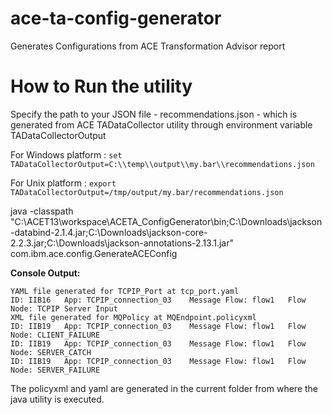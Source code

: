 # ace-ta-config-generator
Generates Configurations from ACE Transformation Advisor report


# How to Run the utility

Specify the path to your JSON  file - recommendations.json - which is generated from ACE TADataCollector utility through environment variable TADataCollectorOutput

For Windows platform :  `set TADataCollectorOutput=C:\\temp\\output\\my.bar\\recommendations.json`

For Unix platform :  `export TADataCollectorOutput=/tmp/output/my.bar/recommendations.json`

java -classpath "C:\ACET13\workspace\ACETA_ConfigGenerator\bin;C:\Downloads\jackson-databind-2.1.4.jar;C:\Downloads\jackson-core-2.2.3.jar;C:\Downloads\jackson-annotations-2.13.1.jar" com.ibm.ace.config.GenerateACEConfig

**Console Output:**
```
YAML file generated for TCPIP_Port at tcp_port.yaml
ID: IIB16   App: TCPIP_connection_03    Message Flow: flow1   Flow Node: TCPIP Server Input
XML file generated for MQPolicy at MQEndpoint.policyxml
ID: IIB19   App: TCPIP_connection_03    Message Flow: flow1   Flow Node: CLIENT_FAILURE
ID: IIB19   App: TCPIP_connection_03    Message Flow: flow1   Flow Node: SERVER_CATCH
ID: IIB19   App: TCPIP_connection_03    Message Flow: flow1   Flow Node: SERVER_FAILURE
```
The policyxml and yaml are generated in the current folder from where the java utility is executed.
